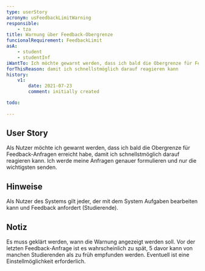 ```yaml
---
type: userStory
acronym: usFeedbackLimitWarning
responsible:
	- tza
title: Warnung über Feedback-Obergrenze
funcionalRequirement: FeedbackLimit
asA: 
    - student
	- studentInf
iWantTo: Ich möchte gewarnt werden, dass ich bald die Obergrenze für Feedback-Anfragen erreicht habe
forThisReason: damit ich schnellstmöglich darauf reagieren kann
history:
	v1:
		date: 2021-07-23
		comment: initially created

todo:
	
---
```


## User Story
Als Nutzer möchte ich gewarnt werden, dass ich bald die Obergrenze für Feedback-Anfragen erreicht habe,
damit ich schnellstmöglich darauf reagieren kann. Ich werde meine Anfragen genauer formulieren
und nur die wichtigsten senden.

## Hinweise
Als Nutzer des Systems gilt jeder, der mit dem System Aufgaben bearbeiten kann und Feedback anfordert (Studierende).

## Notiz
Es muss geklärt werden, wann die Warnung angezeigt werden soll.
Vor der letzten Feedback-Anfrage ist es wahrscheinlich zu spät,
5 davor kann von manchen Studierenden als zu früh empfunden werden.
Eventuell ist eine Einstellmöglichkeit erforderlich.
